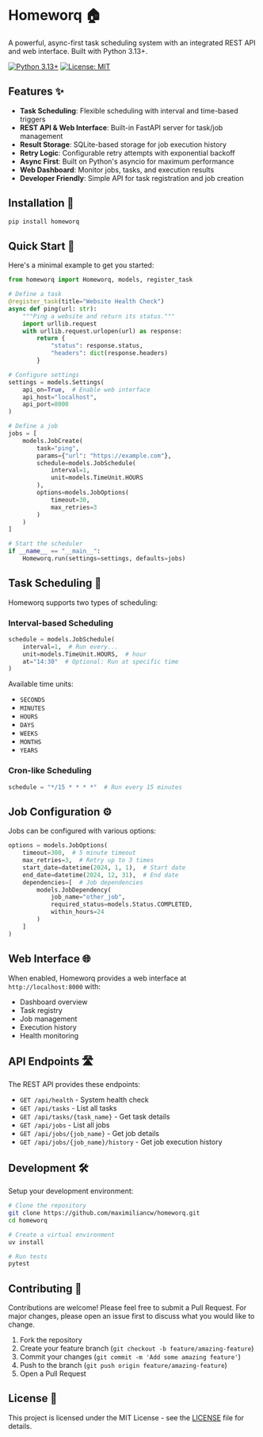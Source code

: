 # Homeworq 🏠

A powerful, async-first task scheduling system with an integrated REST API and web interface. Built with Python 3.13+.

[![Python 3.13+](https://img.shields.io/badge/python-3.13+-blue.svg)](https://www.python.org/downloads/)
[![License: MIT](https://img.shields.io/badge/License-MIT-yellow.svg)](https://opensource.org/licenses/MIT)

## Features ✨

- **Task Scheduling**: Flexible scheduling with interval and time-based triggers
- **REST API & Web Interface**: Built-in FastAPI server for task/job management
- **Result Storage**: SQLite-based storage for job execution history
- **Retry Logic**: Configurable retry attempts with exponential backoff
- **Async First**: Built on Python's asyncio for maximum performance
- **Web Dashboard**: Monitor jobs, tasks, and execution results
- **Developer Friendly**: Simple API for task registration and job creation

## Installation 🚀

```bash
pip install homeworq
```

## Quick Start 🎯

Here's a minimal example to get you started:

```python
from homeworq import Homeworq, models, register_task

# Define a task
@register_task(title="Website Health Check")
async def ping(url: str):
    """Ping a website and return its status."""
    import urllib.request
    with urllib.request.urlopen(url) as response:
        return {
            "status": response.status,
            "headers": dict(response.headers)
        }

# Configure settings
settings = models.Settings(
    api_on=True,  # Enable web interface
    api_host="localhost",
    api_port=8000
)

# Define a job
jobs = [
    models.JobCreate(
        task="ping",
        params={"url": "https://example.com"},
        schedule=models.JobSchedule(
            interval=1,
            unit=models.TimeUnit.HOURS
        ),
        options=models.JobOptions(
            timeout=30,
            max_retries=3
        )
    )
]

# Start the scheduler
if __name__ == "__main__":
    Homeworq.run(settings=settings, defaults=jobs)
```

## Task Scheduling 📅

Homeworq supports two types of scheduling:

### Interval-based Scheduling

```python
schedule = models.JobSchedule(
    interval=1,  # Run every...
    unit=models.TimeUnit.HOURS,  # hour
    at="14:30"  # Optional: Run at specific time
)
```

Available time units:

- `SECONDS`
- `MINUTES`
- `HOURS`
- `DAYS`
- `WEEKS`
- `MONTHS`
- `YEARS`

### Cron-like Scheduling

```python
schedule = "*/15 * * * *"  # Run every 15 minutes
```

## Job Configuration ⚙️

Jobs can be configured with various options:

```python
options = models.JobOptions(
    timeout=300,  # 5 minute timeout
    max_retries=3,  # Retry up to 3 times
    start_date=datetime(2024, 1, 1),  # Start date
    end_date=datetime(2024, 12, 31),  # End date
    dependencies=[  # Job dependencies
        models.JobDependency(
            job_name="other_job",
            required_status=models.Status.COMPLETED,
            within_hours=24
        )
    ]
)
```

## Web Interface 🌐

When enabled, Homeworq provides a web interface at `http://localhost:8000` with:

- Dashboard overview
- Task registry
- Job management
- Execution history
- Health monitoring

## API Endpoints 🛣️

The REST API provides these endpoints:

- `GET /api/health` - System health check
- `GET /api/tasks` - List all tasks
- `GET /api/tasks/{task_name}` - Get task details
- `GET /api/jobs` - List all jobs
- `GET /api/jobs/{job_name}` - Get job details
- `GET /api/jobs/{job_name}/history` - Get job execution history

## Development 🛠️

Setup your development environment:

```bash
# Clone the repository
git clone https://github.com/maximiliancw/homeworq.git
cd homeworq

# Create a virtual environment
uv install

# Run tests
pytest
```

## Contributing 🤝

Contributions are welcome! Please feel free to submit a Pull Request. For major changes, please open an issue first to discuss what you would like to change.

1. Fork the repository
2. Create your feature branch (`git checkout -b feature/amazing-feature`)
3. Commit your changes (`git commit -m 'Add some amazing feature'`)
4. Push to the branch (`git push origin feature/amazing-feature`)
5. Open a Pull Request

## License 📄

This project is licensed under the MIT License - see the [LICENSE](LICENSE) file for details.
